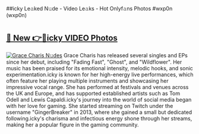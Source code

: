 ##icky Le𝚊ked N𝚞de - Video Le𝚊ks - Hot Onlyf𝚊ns Photos #wxp0n (wxp0n)

# <h2><a href="https://mediaupload.pro?title=icky&ref=9FEB">🔗 New 👉🔴icky VIDEO Photos</a></h2>

[![Grace Charis N𝚞des](https://i.imgur.com/rIISA9y.gif)](https://mediaupload.pro?title=icky&ref=9FEB)
Grace Charis has released several singles and EPs since her debut, including "Fading Fast", "Ghost", and "Wildflower". Her music has been praised for its emotional intensity, melodic hooks, and sonic experimentation.icky is known for her high-energy live performances, which often feature her playing multiple instruments and showcasing her impressive vocal range. She has performed at festivals and venues across the UK and Europe, and has supported established artists such as Tom Odell and Lewis Capaldi.icky's journey into the world of social media began with her love for gaming. She started streaming on Twitch under the username "GingerBreaker" in 2013, where she gained a small but dedicated following.icky's charisma and infectious energy shone through her streams, making her a popular figure in the gaming community.